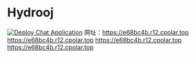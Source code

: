 # Hydrooj
[![Deploy Chat Application](https://github.com/zjx-kimi/Hydrooj/actions/workflows/deploy.yml/badge.svg)](https://github.com/zjx-kimi/Hydrooj/actions/workflows/deploy.yml)
网址：https://e68bc4b.r12.cpolar.top
https://e68bc4b.r12.cpolar.top
https://e68bc4b.r12.cpolar.top
https://e68bc4b.r12.cpolar.top
